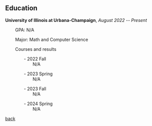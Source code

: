 ## Education
**University of Illinois at Urbana-Champaign**, _August 2022 -- Present_

&emsp;&emsp; GPA: N/A

&emsp;&emsp; Major: Math and Computer Science

&emsp;&emsp; Courses and results

&emsp;&emsp;&emsp;&emsp; - 2022 Fall \
&emsp;&emsp;&emsp;&emsp;&emsp;&emsp; N/A

&emsp;&emsp;&emsp;&emsp; - 2023 Spring \
&emsp;&emsp;&emsp;&emsp;&emsp;&emsp; N/A

&emsp;&emsp;&emsp;&emsp; - 2023 Fall \
&emsp;&emsp;&emsp;&emsp;&emsp;&emsp; N/A

&emsp;&emsp;&emsp;&emsp; - 2024 Spring \
&emsp;&emsp;&emsp;&emsp;&emsp;&emsp; N/A

[back](https://chaoqi-liu.github.io/education/overview)
